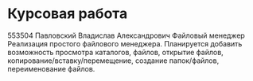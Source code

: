 # Курсовая работа
553504
Павловский Владислав Александрович
Файловый менеджер
Реализация простого файлового менеджера. Планируется добавить возможность просмотра каталогов, файлов, открытие файлов, копирование/вставку/перемещение, создание папок/файлов, переименование файлов.
